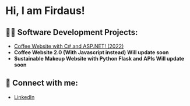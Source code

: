 <h1>Hi, I am Firdaus! </h1>

<h2>👨‍💻 Software Development Projects:</h2>

- [Coffee Website with C# and ASP.NET! (2022)](https://github.com/FirdausHisham/CoffeeWebsite2022)
- <b>Coffee Website 2.0 (With Javascript instead) Will update soon</b>
- <b>Sustainable Makeup Website with Python Flask and APIs Will update soon</b>

<h2> 🤳 Connect with me:</h2>

- [LinkedIn](https://www.linkedin.com/in/muhammad-firdaus-bin-hisham-574a11225?lipi=urn%3Ali%3Apage%3Ad_flagship3_profile_view_base_contact_details%3Bh%2FmUxva2RP66q8qmlzlunA%3D%3D)



<!--
Here are some ideas to get you started:

- 🔭 I’m currently working on ...
- 🌱 I’m currently learning ...
- 👯 I’m looking to collaborate on ...
- 🤔 I’m looking for help with ...
- 💬 Ask me about ...
- 📫 How to reach me: ...
- 😄 Pronouns: ...
- ⚡ Fun fact: ...
-->
